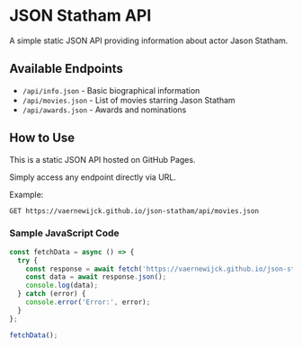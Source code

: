 # JSON Statham API

A simple static JSON API providing information about actor Jason Statham.

## Available Endpoints

- `/api/info.json` - Basic biographical information
- `/api/movies.json` - List of movies starring Jason Statham
- `/api/awards.json` - Awards and nominations

## How to Use

This is a static JSON API hosted on GitHub Pages. 

Simply access any endpoint directly via URL.

Example:
```
GET https://vaernewijck.github.io/json-statham/api/movies.json
```

### Sample JavaScript Code

```javascript
const fetchData = async () => {
  try {
    const response = await fetch('https://vaernewijck.github.io/json-statham/api/movies.json');
    const data = await response.json();
    console.log(data);
  } catch (error) {
    console.error('Error:', error);
  }
};

fetchData();
```
